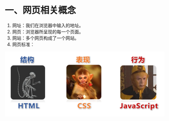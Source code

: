 # 一、网页相关概念 
1. 网址：我们在浏览器中输入的地址。 
2. 网页：浏览器所呈现的每一个页面。 
3. 网站：多个网页构成了一个网站。 
4. 网页标准：

![](/style/htmlcss/html4/001.png)